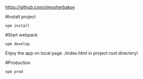 https://github.com/olegsherbakov

#Install project
```
npm install
```

#Start webpack 
```
npm develop
```

Enjoy the app on local page ./index.html in project root directory!

#Production
```
npm prod
```
